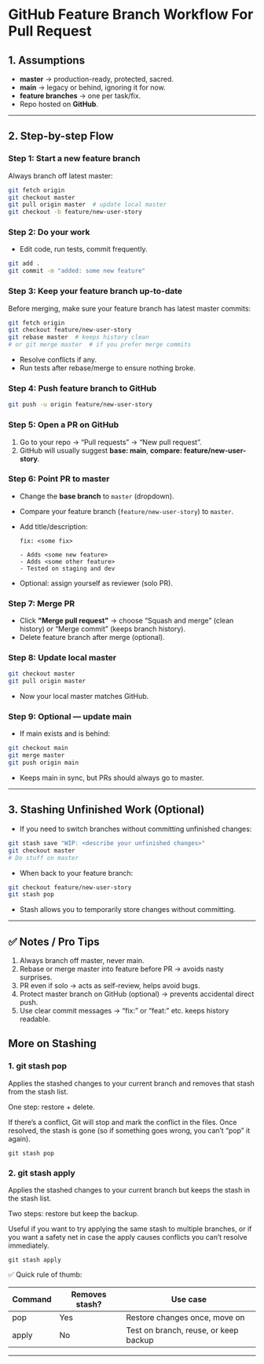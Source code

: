 # GitHub Feature Branch Workflow For Pull Request

## 1. Assumptions
- **master** → production-ready, protected, sacred.
- **main** → legacy or behind, ignoring it for now.
- **feature branches** → one per task/fix.
- Repo hosted on **GitHub**.

---

## 2. Step-by-step Flow

### Step 1: Start a new feature branch
Always branch off latest master:
```bash
git fetch origin
git checkout master
git pull origin master  # update local master
git checkout -b feature/new-user-story
````

### Step 2: Do your work

* Edit code, run tests, commit frequently.

```bash
git add .
git commit -m "added: some new feature"
```

### Step 3: Keep your feature branch up-to-date

Before merging, make sure your feature branch has latest master commits:

```bash
git fetch origin
git checkout feature/new-user-story
git rebase master  # keeps history clean
# or git merge master  # if you prefer merge commits
```

* Resolve conflicts if any.
* Run tests after rebase/merge to ensure nothing broke.

### Step 4: Push feature branch to GitHub

```bash
git push -u origin feature/new-user-story
```

### Step 5: Open a PR on GitHub

1. Go to your repo → “Pull requests” → “New pull request”.
2. GitHub will usually suggest **base: main**, **compare: feature/new-user-story**.

### Step 6: Point PR to master

* Change the **base branch** to `master` (dropdown).
* Compare your feature branch (`feature/new-user-story`) to `master`.
* Add title/description:

  ```
  fix: <some fix>

  - Adds <some new feature>
  - Adds <some other feature>
  - Tested on staging and dev
  ```
* Optional: assign yourself as reviewer (solo PR).

### Step 7: Merge PR

* Click **"Merge pull request"** → choose “Squash and merge” (clean history) or “Merge commit” (keeps branch history).
* Delete feature branch after merge (optional).

### Step 8: Update local master

```bash
git checkout master
git pull origin master
```

* Now your local master matches GitHub.

### Step 9: Optional — update main

* If main exists and is behind:

```bash
git checkout main
git merge master
git push origin main
```

* Keeps main in sync, but PRs should always go to master.

---

## 3. Stashing Unfinished Work (Optional)

* If you need to switch branches without committing unfinished changes:

```bash
git stash save "WIP: <describe your unfinished changes>"
git checkout master
# Do stuff on master
```

* When back to your feature branch:

```bash
git checkout feature/new-user-story
git stash pop
```

* Stash allows you to temporarily store changes without committing.

---

## ✅ Notes / Pro Tips

1. Always branch off master, never main.
2. Rebase or merge master into feature before PR → avoids nasty surprises.
3. PR even if solo → acts as self-review, helps avoid bugs.
4. Protect master branch on GitHub (optional) → prevents accidental direct push.
5. Use clear commit messages → “fix:” or “feat:” etc. keeps history readable.


## More on Stashing

### 1. git stash pop

Applies the stashed changes to your current branch and removes that stash from the stash list.

One step: restore + delete.

If there’s a conflict, Git will stop and mark the conflict in the files. Once resolved, the stash is gone (so if something goes wrong, you can’t “pop” it again).

`git stash pop`

### 2. git stash apply

Applies the stashed changes to your current branch but keeps the stash in the stash list.

Two steps: restore but keep the backup.

Useful if you want to try applying the same stash to multiple branches, or if you want a safety net in case the apply causes conflicts you can’t resolve immediately.

`git stash apply`

✅ Quick rule of thumb:

| Command | Removes stash? | Use case |
|---------|----------------|----------|
| pop     | Yes            | Restore changes once, move on |
| apply   | No             | Test on branch, reuse, or keep backup |

---



